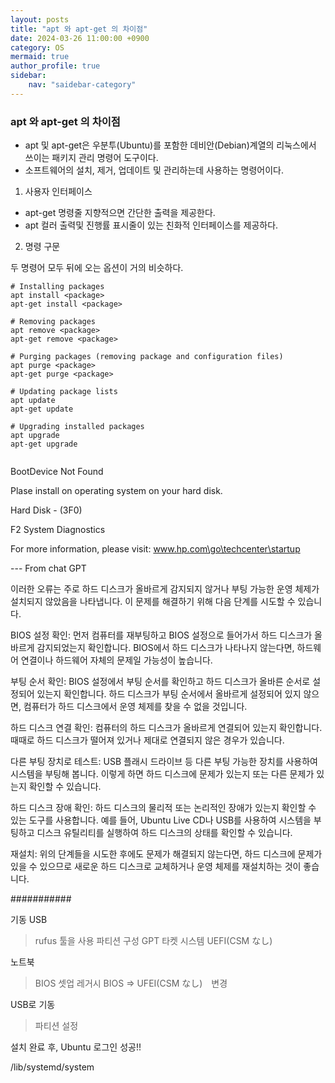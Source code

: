 ```yaml
---
layout: posts
title: "apt 와 apt-get 의 차이점" 
date: 2024-03-26 11:00:00 +0900
category: OS
mermaid: true
author_profile: true
sidebar:
    nav: "saidebar-category"
---
```


### apt 와 apt-get 의 차이점

- apt 및 apt-get은 우분투(Ubuntu)를 포함한 데비안(Debian)계열의 리눅스에서 쓰이는 패키지 관리 명령어 도구이다.
- 소프트웨어의 설치, 제거, 업데이트 및 관리하는데 사용하는 명령어이다.


1. 사용자 인터페이스

- apt-get 명령줄 지향적으면 간단한 출력을 제공한다.
- apt 컬러 출력및 진행률 표시줄이 있는 친화적 인터페이스를 제공하다.

2. 명령 구문

두 명령어 모두 뒤에 오는 옵션이 거의 비슷하다.

```
# Installing packages
apt install <package>
apt-get install <package>

# Removing packages
apt remove <package>
apt-get remove <package>

# Purging packages (removing package and configuration files)
apt purge <package>
apt-get purge <package>

# Updating package lists
apt update
apt-get update

# Upgrading installed packages
apt upgrade
apt-get upgrade


```







BootDevice Not Found

Plase install on operating system on your hard disk.

Hard Disk - (3F0)

F2 System Diagnostics

For more information, please visit: www.hp.com\go\techcenter\startup



--- From chat GPT

이러한 오류는 주로 하드 디스크가 올바르게 감지되지 않거나 부팅 가능한 운영 체제가 설치되지 않았음을 나타냅니다. 이 문제를 해결하기 위해 다음 단계를 시도할 수 있습니다.

BIOS 설정 확인: 먼저 컴퓨터를 재부팅하고 BIOS 설정으로 들어가서 하드 디스크가 올바르게 감지되었는지 확인합니다. BIOS에서 하드 디스크가 나타나지 않는다면, 하드웨어 연결이나 하드웨어 자체의 문제일 가능성이 높습니다.

부팅 순서 확인: BIOS 설정에서 부팅 순서를 확인하고 하드 디스크가 올바른 순서로 설정되어 있는지 확인합니다. 하드 디스크가 부팅 순서에서 올바르게 설정되어 있지 않으면, 컴퓨터가 하드 디스크에서 운영 체제를 찾을 수 없을 것입니다.

하드 디스크 연결 확인: 컴퓨터의 하드 디스크가 올바르게 연결되어 있는지 확인합니다. 때때로 하드 디스크가 떨어져 있거나 제대로 연결되지 않은 경우가 있습니다.

다른 부팅 장치로 테스트: USB 플래시 드라이브 등 다른 부팅 가능한 장치를 사용하여 시스템을 부팅해 봅니다. 이렇게 하면 하드 디스크에 문제가 있는지 또는 다른 문제가 있는지 확인할 수 있습니다.

하드 디스크 장애 확인: 하드 디스크의 물리적 또는 논리적인 장애가 있는지 확인할 수 있는 도구를 사용합니다. 예를 들어, Ubuntu Live CD나 USB를 사용하여 시스템을 부팅하고 디스크 유틸리티를 실행하여 하드 디스크의 상태를 확인할 수 있습니다.

재설치: 위의 단계들을 시도한 후에도 문제가 해결되지 않는다면, 하드 디스크에 문제가 있을 수 있으므로 새로운 하드 디스크로 교체하거나 운영 체제를 재설치하는 것이 좋습니다.



###########

기동 USB
> rufus 툴을 사용
> 파티션 구성 GPT
> 타켓 시스템 UEFI(CSM なし)

노트북
> BIOS 셋업
> 레거시 BIOS ⇒ UFEI(CSM なし)　변경

USB로 기동
> 파티션 설정

설치 완료 후, Ubuntu 로그인 성공!!



/lib/systemd/system